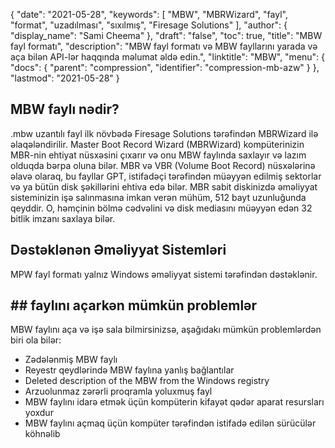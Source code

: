 {
  "date": "2021-05-28",
  "keywords": [
"MBW",
"MBRWizard",
"fayl",
"format",
"uzadılması",
"sıxılmış",
"Firesage Solutions"
],
  "author": {
    "display_name": "Sami Cheema"
},
  "draft": "false",
  "toc": true,
  "title": "MBW fayl formatı",
  "description": "MBW fayl formatı və MBW fayllarını yarada və aça bilən API-lər haqqında məlumat əldə edin.",
  "linktitle": "MBW",
  "menu": {
    "docs": {
      "parent": "compression",
      "identifier": "compression-mb-azw"
}
},
  "lastmod": "2021-05-28"
}

## MBW faylı nədir? ##

.mbw uzantılı fayl ilk növbədə Firesage Solutions tərəfindən MBRWizard ilə əlaqələndirilir. Master Boot Record Wizard (MBRWizard) kompüterinizin MBR-nin ehtiyat nüsxəsini çıxarır və onu MBW faylında saxlayır və lazım olduqda bərpa oluna bilər. MBR və VBR (Volume Boot Record) nüsxələrinə əlavə olaraq, bu fayllar GPT, istifadəçi tərəfindən müəyyən edilmiş sektorlar və ya bütün disk şəkillərini ehtiva edə bilər. MBR sabit diskinizdə əməliyyat sisteminizin işə salınmasına imkan verən mühüm, 512 bayt uzunluğunda qeyddir. O, həmçinin bölmə cədvəlini və disk mediasını müəyyən edən 32 bitlik imzanı saxlaya bilər.

## Dəstəklənən Əməliyyat Sistemləri ##

MPW fayl formatı yalnız Windows əməliyyat sistemi tərəfindən dəstəklənir.

## ## faylını açarkən mümkün problemlər

MBW faylını aça və işə sala bilmirsinizsə, aşağıdakı mümkün problemlərdən biri ola bilər:

 *  Zədələnmiş MBW faylı
 *  Reyestr qeydlərində MBW faylına yanlış bağlantılar
 *  Deleted description of the MBW from the Windows registry
 *  Arzuolunmaz zərərli proqramla yoluxmuş fayl
 *  MBW faylını idarə etmək üçün kompüterin kifayət qədər aparat resursları yoxdur
 *  MBW faylını açmaq üçün kompüter tərəfindən istifadə edilən sürücülər köhnəlib

